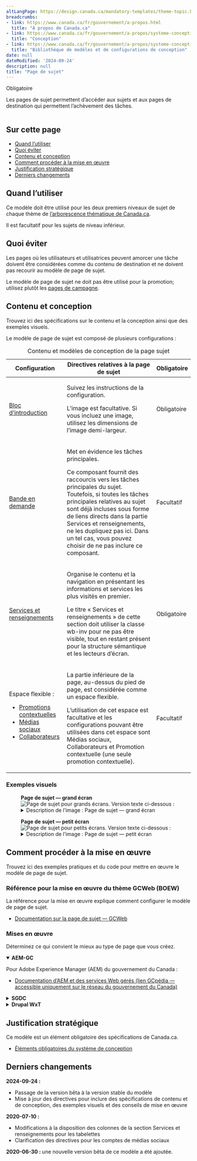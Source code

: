 ```yaml
---
altLangPage: https://design.canada.ca/mandatory-templates/theme-topic.html
breadcrumbs:
- link: https://www.canada.ca/fr/gouvernement/a-propos.html
  title: "À propos de Canada.ca"
- link: https://www.canada.ca/fr/gouvernement/a-propos/systeme-conception.html
  title: "Conception"
- link: https://www.canada.ca/fr/gouvernement/a-propos/systeme-conception/bibliotheque-modeles.html
  title: "Bibliothèque de modèles et de configurations de conception"
date: null
dateModified: '2024-09-24'
description: null
title: "Page de sujet"
---
```


<p>
 <span class="label label-danger">
  Obligatoire
 </span>
</p>

<p>Les pages de sujet permettent d’accéder aux sujets et aux pages de destination qui permettent l’achèvement des tâches.</p>

<div class="pattern-demo mrgn-tp-lg mrgn-bttm-xl"><img src="../images/topic-page-crop-fr.png" class="img-responsive" alt="" /></div>

<section>
 <h2>Sur cette page</h2>
    <ul>
        <li><a href="#use">Quand l’utiliser</a></li>
        <li><a href="#avoid">Quoi éviter</a></li>
        <li><a href="#design">Contenu et conception</a></li>
        <li><a href="#implement">Comment procéder à la mise en œuvre</a></li>
        <li><a href="#research">Justification stratégique </a></li>
        <li><a href="#changes">Derniers changements</a></li>
    </ul>
</section>
<section>
     <h2 id="use">Quand l’utiliser</h2>
     <p>Ce modèle doit être utilisé pour les deux premiers niveaux de sujet de chaque thème de <a href="https://www.canada.ca/fr/gouvernement/a-propos/systeme-conception/arborescence-thematique-types-contenu.html#tree">l’arborescence thématique de Canada.ca</a>.</p>
     <p>Il est facultatif pour les sujets de niveau inférieur.</p>
</section>
<section>
     <h2 id="avoid">Quoi éviter</h2>
     <p>Les pages où les utilisateurs et utilisatrices peuvent amorcer une tâche doivent être considérées comme du contenu de destination et ne doivent pas recourir au modèle de page de sujet.</p>
     <p>Le modèle de page de sujet ne doit pas être utilisé pour la promotion; utilisez plutôt les <a href="../modeles-recommandes/pages-campagnes.html">pages de campagne</a>.</p>
</section>
<section>
     <h2 id="design">Contenu et conception</h2>
     <p>Trouvez ici des spécifications sur le contenu et la conception ainsi que des exemples visuels.</p>
     <p>Le modèle de page de sujet est composé de plusieurs configurations&nbsp;:</p>
     <div class="row mrgn-tp-lg">
            <div class="col-md-12">
                <div class="panel panel-default">
                    <table class="table table-striped" id="ilp-01" aria-live="polite">
                        <caption class="wb-inv">
                            Contenu et modèles de conception de la page sujet
                        </caption>
                        <thead>
                            <tr>
                                <th class="col-md-3">Configuration</th>
                                <th class="col-md-7">Directives relatives à la page de sujet</th>
                                <th class="col-md-2 text-center">Obligatoire</th>
                            </tr>
                        </thead>
                        <tbody>
                            <tr>
                                <td><a href="../configurations-conception-communes/bloc-introduction.html">Bloc d’introduction</a></td>
                                <td>
                                    <p>Suivez les instructions de la configuration.</p>
                                    <p>L’image est facultative. Si vous incluez une image, utilisez les dimensions de l’image demi-largeur.</p>
                                </td>
                                <td class="text-center"><span class="far fa-check-circle text-success"></span><span class="wb-inv"> Obligatoire</span></td>
                            </tr>
                            <tr>
                                <td><a href="../configurations-conception-communes/en-demande.html">Bande en demande</a></td>
                                <td>
                                    <p>Met en évidence les tâches principales.</p>
                                    <p>Ce composant fournit des raccourcis vers les tâches principales du sujet. Toutefois, si toutes les tâches principales relatives au sujet sont déjà incluses sous forme de liens directs dans la partie Services et renseignements, ne les dupliquez pas ici. Dans un tel cas, vous pouvez choisir de ne pas inclure ce composant.</p>
                                </td>
                               <td class="text-center">Facultatif</td>
                            </tr>
                            <tr>
                                <td><a href="../configurations-conception-communes/services-renseignements.html">Services et renseignements</a></td>
                                <td>
                                <p>Organise le contenu et la navigation en présentant les informations et services les plus visités en premier.</p>
                                <p>Le titre « Services et renseignements » de cette section doit utiliser la classe wb-inv pour ne pas être visible, tout en restant présent pour la structure sémantique et les lecteurs d’écran.</p>
                                </td>
                                <td class="text-center"><span class="far fa-check-circle text-success"></span><span class="wb-inv"> Obligatoire</span></td>
                            </tr>
                            <tr>
                                <td>
                                    Espace flexible&nbsp;:<br />
                                    <ul>
                                        <li><a href="../configurations-conception-communes/vignettes-promotionnelles.html">Promotions contextuelles</a></li>
                                        <li><a href="../configurations-conception-communes/bloc-medias-sociaux.html">Médias sociaux</a></li>
                                        <li><a href="../configurations-conception-communes/collaborateurs.html">Collaborateurs</a></li>
                                    </ul>
                                </td>
                                <td>
                                    <p>La partie inférieure de la page, au-dessus du pied de page, est considérée comme un espace flexible.</p>
                                    <p>L’utilisation de cet espace est facultative et les configurations pouvant être utilisées dans cet espace sont Médias sociaux, Collaborateurs et Promotion contextuelle (une seule promotion contextuelle).</p>
                                </td>
                                <td class="text-center">Facultatif</td>
                            </tr>
                        </tbody>
                    </table>
                </div>
            </div>
        </div>
 <h3>Exemples visuels 
</h3>
        <div class="pattern-demo mrgn-tp-md mrgn-bttm-md">
            <figure class="mrgn-tp-md mrgn-bttm-lg">
                <figcaption><b>Page de sujet — grand écran</b></figcaption>
                <img src="../images/topic-page-large-fr.png" class="img-responsive" alt="Page de sujet pour grands écrans. Version texte ci-dessous&nbsp;:" />
                <details>
                    <summary>Description de l’image&nbsp;: Page de sujet — grand écran</summary>
                    <p>La page de sujet commence par un bloc d’introduction. Le [titre du sujet] est affiché dans le style standard H1 de Canada.ca. Après cela, 1 à 2 phrases décrivent les sujets et les principales tâches accessibles sur la page. À droite se trouve une image avec des dimensions de 520 px sur 200 px..</p>
                    <p>Sous le bloc d’introduction se trouve une bande En demande avec deux colonnes de liens (trois dans chaque rangée). Les liens mènent aux tâches principales.</p>
                    <p>En dessous de la bande En demande se trouve la configuration Services et renseignements. Il s’agit de trois colonnes, avec trois sujets dans chaque colonne. Le sujet commence par un titre sous forme d’hyperlien, suivi d’une description. Les instructions pour la description sont les suivantes&nbsp;: utilisez des verbes d’action ou énumérez simplement des mots-clés pour résumer les informations ou les tâches qui peuvent être accomplies sur la page à laquelle le lien renvoie.</p>
                    <p>Une promotion contextuelle se trouve sous la configuration Services et renseignements. Elle comprend une image positionnée à gauche, dont les dimensions sont de 360 px sur 203 px. À droite de l’image se trouve un titre en hyperlien pour l’élément vedette, suivi d’une brève description de celui-ci.</p>
                    <p>À droite de la promotion contextuelle se trouve le composant Médias sociaux. Son titre est «&nbsp;Dans les médias sociaux&nbsp;». Il comprend cinq icônes&nbsp;: Facebook, X, YouTube, Instagram, LinkedIn. À côté de chaque icône se trouve le nom du compte en hyperlien. Sous les icônes se trouve un lien intitulé «&nbsp;D’autres moyens de rester en contact&nbsp;». </p>
                    <p>En bas de la page, juste au-dessus du champ «&nbsp;Date de modification&nbsp;» et du pied de page, se trouve la configuration Collaborateurs. Elle est alignée à gauche. Elle est composée du texte «&nbsp;De&nbsp;:&nbsp;» suivi d’un hyperlien intitulé «&nbsp;[Ministère ou organisme]&nbsp;», le tout étant présenté horizontalement.</p> 
               </details>
               </figure>
        </div>
                <div class="pattern-demo mrgn-tp-md mrgn-bttm-md">
            <figure class="mrgn-tp-md mrgn-bttm-lg">
                <figcaption><b>Page de sujet — petit écran</b></figcaption>
                <img src="../images/topic-page-sm-fr.png" class="img-responsive" alt="Page de sujet pour petits écrans. Version texte ci-dessous&nbsp;:" />
                <details>
                    <summary>Description de l’image&nbsp;: Page de sujet — petit écran</summary>
                    <p>La page de sujet commence par un bloc d’introduction. Le [titre du sujet] est affiché dans le style standard H1 de Canada.ca. Après cela, 1 à 2 phrases décrivent les sujets et les principales tâches accessibles sur la page.</p>
                    <p>Sous le bloc d’introduction se trouve une bande En demande avec une colonne de liens (six au total). Les liens mènent aux tâches principales.</p>
                    <p>En dessous de la bande En demande se trouve la configuration Services et renseignements. Il s’agit d’une colonne, avec neuf sujets au total. Le sujet commence par un titre sous forme d’hyperlien, suivi d’une description. Les instructions pour la description sont les suivantes&nbsp;: utilisez des verbes d’action ou énumérez simplement des mots-clés pour résumer les informations ou les tâches qui peuvent être accomplies sur la page à laquelle le lien renvoie.</p>
                    <p>Une promotion contextuelle se trouve sous la configuration Services et renseignements. L’image de la promotion apparaît en premier, avec des dimensions de 360 px sur 203 px. En dessous de l’image se trouve un titre en hyperlien pour l’élément vedette, suivi d’une brève description de celui-ci.</p>
                    <p>En dessous de la promotion contextuelle se trouve le composant Médias sociaux. Son titre est «&nbsp;Dans les médias sociaux&nbsp;». Il comprend cinq icônes&nbsp;: Facebook, X, YouTube, Instagram, LinkedIn. À côté de chaque icône se trouve le nom du compte en hyperlien. Sous les icônes se trouve un lien intitulé «&nbsp;D’autres moyens de rester en contact&nbsp;».</p>
                    <p>En bas de la page, juste au-dessus du champ «&nbsp;Date de modification&nbsp;» et du pied de page, se trouve la configuration Collaborateurs. Elle est alignée à gauche. Elle est composée du texte «&nbsp;De&nbsp;:&nbsp;» suivi d’un hyperlien intitulé «&nbsp;[Ministère ou organisme]&nbsp;», le tout étant présenté verticalement.</p> 
               </details>
               </figure>
        </div>
<section>
<section>
     <h2 id="implement">Comment procéder à la mise en œuvre</h2>
        <p>Trouvez ici des exemples pratiques et du code pour mettre en œuvre le modèle de page de sujet.</p>
        <h3>Référence pour la mise en œuvre du thème GCWeb (BOEW)</h3>
        <p>La référence pour la mise en œuvre explique comment configurer le modèle de page de sujet.</p>
        <ul>
            <li><a href="https://wet-boew.github.io/GCWeb/templates/topic/topic-doc-fr.html">Documentation sur la page de sujet — GCWeb</a></li>
        </ul>
        <h3>Mises en œuvre</h3>
        <p>Déterminez ce qui convient le mieux au type de page que vous créez.</p>
        <div class="row">
            <div class="col-md-8">
                <div class="wb-tabs mrgn-tp-lg">
                    <div class="tabpanels">
                        <details id="004" open="open">
                            <summary><strong>AEM-GC</strong></summary>
                            <p class="mrgn-tp-lg">Pour Adobe Experience Manager (AEM) du gouvernement du Canada&nbsp;:</p>
                            <ul>
                                <li>
                                    <a href="https://www.gcpedia.gc.ca/wiki/Documentation_d%27AEM_spécifique_au_GC_6.5">
                                        Documentation d’AEM et des services Web gérés (lien GCpédia — accessible uniquement sur le réseau du gouvernement du Canada)
                                    </a>
                                </li>
                            </ul>
                        </details>
                        <details id="005">
                            <summary><strong>SGDC</strong></summary>
                            <p class="mrgn-tp-lg">Pour la solution de gabarits à déploiement centralisé (SGDC)&nbsp;:</p>
                            <ul>
                                <li><a href="https://cenw-wscoe.github.io/sgdc-cdts/docs/index-fr.html">Documentation de la SGDC</a></li>
                            </ul>
                        </details>
                        <details id="006">
                            <summary><strong>Drupal WxT</strong></summary>
                            <p class="mrgn-tp-lg">Pour Drupal WxT&nbsp;:</p>
                            <ul>
                                <li><a href="https://drupalwxt.github.io/">Documentation de Drupal WxT (en anglais seulement)</a></li>
                            </ul>
                        </details>
                    </div>
                </div>
            </div>
        </div>
</section>
<section>
     <h2 id="research">Justification stratégique</h2>
     <p>Ce modèle est un élément obligatoire des spécifications de Canada.ca.</p>
     <ul>
          <li><a href="https://conception.canada.ca/specifications/elements-obligatoires.html">Éléments obligatoires du système de conception</a></li>
     </ul>
</section>
<section>
 <h2 id="changements">
  Derniers changements
 </h2>
 <p>
  <strong>
   2024-09-24&nbsp;:
  </strong>
 </p>
 <ul>
  <li>
   Passage de la version bêta à la version stable du modèle
  </li>
  <li>
   Mise à jour des directives pour inclure des spécifications de contenu et de conception, des exemples visuels et des conseils de mise en œuvre
  </li>
 </ul>
 <p>
  <strong>
   2020-07-10&nbsp;:
  </strong>
 </p>
 <ul>
  <li>
   Modifications à la disposition des colonnes de la section Services et renseignements pour les tabelettes
  </li>
  <li>
   Clarification des directives pour les comptes de médias sociaux
  </li>
 </ul>
 <p>
  <strong>
   2020-06-30&nbsp;:
  </strong>
  une nouvelle version bêta de ce modèle a été ajoutée.
 </p>
</section>
